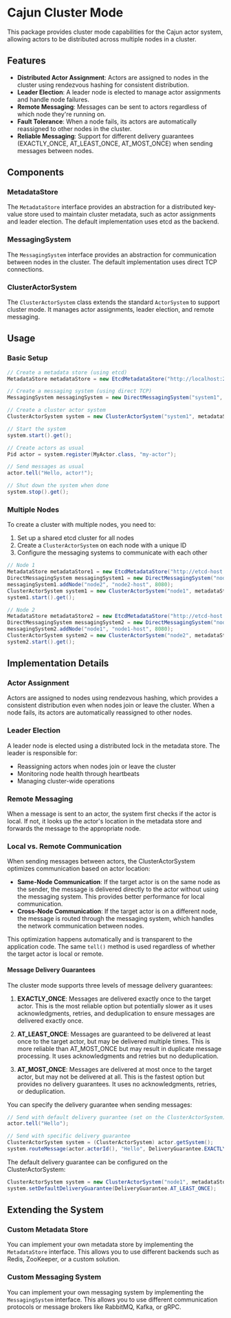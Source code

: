 # Cajun Cluster Mode

This package provides cluster mode capabilities for the Cajun actor system, allowing actors to be distributed across multiple nodes in a cluster.

## Features

- **Distributed Actor Assignment**: Actors are assigned to nodes in the cluster using rendezvous hashing for consistent distribution.
- **Leader Election**: A leader node is elected to manage actor assignments and handle node failures.
- **Remote Messaging**: Messages can be sent to actors regardless of which node they're running on.
- **Fault Tolerance**: When a node fails, its actors are automatically reassigned to other nodes in the cluster.
- **Reliable Messaging**: Support for different delivery guarantees (EXACTLY_ONCE, AT_LEAST_ONCE, AT_MOST_ONCE) when sending messages between nodes.

## Components

### MetadataStore

The `MetadataStore` interface provides an abstraction for a distributed key-value store used to maintain cluster metadata, such as actor assignments and leader election. The default implementation uses etcd as the backend.

### MessagingSystem

The `MessagingSystem` interface provides an abstraction for communication between nodes in the cluster. The default implementation uses direct TCP connections.

### ClusterActorSystem

The `ClusterActorSystem` class extends the standard `ActorSystem` to support cluster mode. It manages actor assignments, leader election, and remote messaging.

## Usage

### Basic Setup

```java
// Create a metadata store (using etcd)
MetadataStore metadataStore = new EtcdMetadataStore("http://localhost:2379");

// Create a messaging system (using direct TCP)
MessagingSystem messagingSystem = new DirectMessagingSystem("system1", 8080);

// Create a cluster actor system
ClusterActorSystem system = new ClusterActorSystem("system1", metadataStore, messagingSystem);

// Start the system
system.start().get();

// Create actors as usual
Pid actor = system.register(MyActor.class, "my-actor");

// Send messages as usual
actor.tell("Hello, actor!");

// Shut down the system when done
system.stop().get();
```

### Multiple Nodes

To create a cluster with multiple nodes, you need to:

1. Set up a shared etcd cluster for all nodes
2. Create a `ClusterActorSystem` on each node with a unique ID
3. Configure the messaging systems to communicate with each other

```java
// Node 1
MetadataStore metadataStore1 = new EtcdMetadataStore("http://etcd-host:2379");
DirectMessagingSystem messagingSystem1 = new DirectMessagingSystem("node1", 8080);
messagingSystem1.addNode("node2", "node2-host", 8080);
ClusterActorSystem system1 = new ClusterActorSystem("node1", metadataStore1, messagingSystem1);
system1.start().get();

// Node 2
MetadataStore metadataStore2 = new EtcdMetadataStore("http://etcd-host:2379");
DirectMessagingSystem messagingSystem2 = new DirectMessagingSystem("node2", 8080);
messagingSystem2.addNode("node1", "node1-host", 8080);
ClusterActorSystem system2 = new ClusterActorSystem("node2", metadataStore2, messagingSystem2);
system2.start().get();
```

## Implementation Details

### Actor Assignment

Actors are assigned to nodes using rendezvous hashing, which provides a consistent distribution even when nodes join or leave the cluster. When a node fails, its actors are automatically reassigned to other nodes.

### Leader Election

A leader node is elected using a distributed lock in the metadata store. The leader is responsible for:
- Reassigning actors when nodes join or leave the cluster
- Monitoring node health through heartbeats
- Managing cluster-wide operations

### Remote Messaging

When a message is sent to an actor, the system first checks if the actor is local. If not, it looks up the actor's location in the metadata store and forwards the message to the appropriate node.

### Local vs. Remote Communication

When sending messages between actors, the ClusterActorSystem optimizes communication based on actor location:

- **Same-Node Communication**: If the target actor is on the same node as the sender, the message is delivered directly to the actor without using the messaging system. This provides better performance for local communication.
- **Cross-Node Communication**: If the target actor is on a different node, the message is routed through the messaging system, which handles the network communication between nodes.

This optimization happens automatically and is transparent to the application code. The same `tell()` method is used regardless of whether the target actor is local or remote.

#### Message Delivery Guarantees

The cluster mode supports three levels of message delivery guarantees:

1. **EXACTLY_ONCE**: Messages are delivered exactly once to the target actor. This is the most reliable option but potentially slower as it uses acknowledgments, retries, and deduplication to ensure messages are delivered exactly once.

2. **AT_LEAST_ONCE**: Messages are guaranteed to be delivered at least once to the target actor, but may be delivered multiple times. This is more reliable than AT_MOST_ONCE but may result in duplicate message processing. It uses acknowledgments and retries but no deduplication.

3. **AT_MOST_ONCE**: Messages are delivered at most once to the target actor, but may not be delivered at all. This is the fastest option but provides no delivery guarantees. It uses no acknowledgments, retries, or deduplication.

You can specify the delivery guarantee when sending messages:

```java
// Send with default delivery guarantee (set on the ClusterActorSystem)
actor.tell("Hello");

// Send with specific delivery guarantee
ClusterActorSystem system = (ClusterActorSystem) actor.getSystem();
system.routeMessage(actor.actorId(), "Hello", DeliveryGuarantee.EXACTLY_ONCE);
```

The default delivery guarantee can be configured on the ClusterActorSystem:

```java
ClusterActorSystem system = new ClusterActorSystem("node1", metadataStore, messagingSystem);
system.setDefaultDeliveryGuarantee(DeliveryGuarantee.AT_LEAST_ONCE);
```

## Extending the System

### Custom Metadata Store

You can implement your own metadata store by implementing the `MetadataStore` interface. This allows you to use different backends such as Redis, ZooKeeper, or a custom solution.

### Custom Messaging System

You can implement your own messaging system by implementing the `MessagingSystem` interface. This allows you to use different communication protocols or message brokers like RabbitMQ, Kafka, or gRPC.
